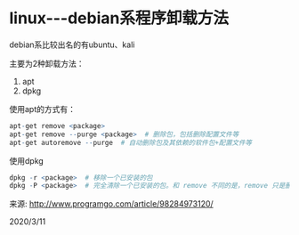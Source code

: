 # linux---debian系程序卸载方法

debian系比较出名的有ubuntu、kali  

主要为2种卸载方法：  
1. apt
2. dpkg


使用apt的方式有：  
```r
apt-get remove <package>
apt-get remove --purge <package>  # 删除包，包括删除配置文件等
apt-get autoremove --purge  # 自动删除包及其依赖的软件包+配置文件等
```

使用dpkg  
```r
dpkg -r <package>  # 移除一个已安装的包
dpkg -P <package>  # 完全清除一个已安装的包。和 remove 不同的是，remove 只是删掉数据和可执行文件，purge 另外还删除所有的配制文件。
```


来源: http://www.programgo.com/article/98284973120/  


2020/3/11  
